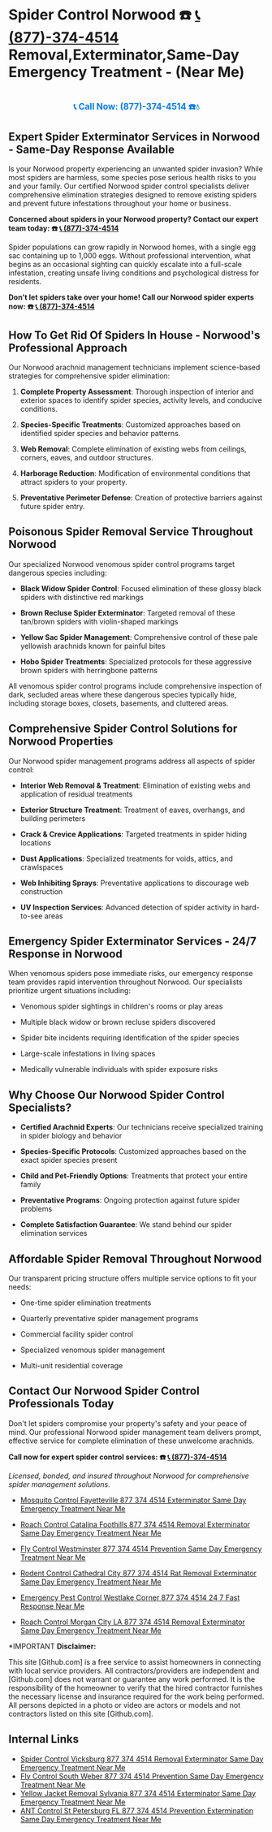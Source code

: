 # Spider Control Norwood ☎️ [📞 (877)-374-4514](https://pest-control-4514.netlify.app) Removal,Exterminator,Same-Day Emergency Treatment - (Near Me)
# 

<p align="center" style="font-size: 1.2em; font-weight: bold; margin: 20px 0;">
  <a href="https://pest-control-4514.netlify.app" target="_blank" style="color: #007BFF; text-decoration: none;">📞 Call Now: (877)-374-4514 ☎️💧</a>
</p>

## Expert Spider Exterminator Services in Norwood - Same-Day Response Available

Is your Norwood property experiencing an unwanted spider invasion? While most spiders are harmless, some species pose serious health risks to you and your family. Our certified Norwood spider control specialists deliver comprehensive elimination strategies designed to remove existing spiders and prevent future infestations throughout your home or business.

**Concerned about spiders in your Norwood property? Contact our expert team today: ☎️ [📞 (877)-374-4514](https://pest-control-4514.netlify.app)**

Spider populations can grow rapidly in Norwood homes, with a single egg sac containing up to 1,000 eggs. Without professional intervention, what begins as an occasional sighting can quickly escalate into a full-scale infestation, creating unsafe living conditions and psychological distress for residents.

**Don't let spiders take over your home! Call our Norwood spider experts now: ☎️ [📞 (877)-374-4514](https://pest-control-4514.netlify.app)**

## How To Get Rid Of Spiders In House - Norwood's Professional Approach

Our Norwood arachnid management technicians implement science-based strategies for comprehensive spider elimination:

1. **Complete Property Assessment**: Thorough inspection of interior and exterior spaces to identify spider species, activity levels, and conducive conditions.

2. **Species-Specific Treatments**: Customized approaches based on identified spider species and behavior patterns.

3. **Web Removal**: Complete elimination of existing webs from ceilings, corners, eaves, and outdoor structures.

4. **Harborage Reduction**: Modification of environmental conditions that attract spiders to your property.

5. **Preventative Perimeter Defense**: Creation of protective barriers against future spider entry.

## Poisonous Spider Removal Service Throughout Norwood

Our specialized Norwood venomous spider control programs target dangerous species including:

- **Black Widow Spider Control**: Focused elimination of these glossy black spiders with distinctive red markings

- **Brown Recluse Spider Exterminator**: Targeted removal of these tan/brown spiders with violin-shaped markings

- **Yellow Sac Spider Management**: Comprehensive control of these pale yellowish arachnids known for painful bites

- **Hobo Spider Treatments**: Specialized protocols for these aggressive brown spiders with herringbone patterns

All venomous spider control programs include comprehensive inspection of dark, secluded areas where these dangerous species typically hide, including storage boxes, closets, basements, and cluttered areas.

## Comprehensive Spider Control Solutions for Norwood Properties

Our Norwood spider management programs address all aspects of spider control:

- **Interior Web Removal & Treatment**: Elimination of existing webs and application of residual treatments

- **Exterior Structure Treatment**: Treatment of eaves, overhangs, and building perimeters

- **Crack & Crevice Applications**: Targeted treatments in spider hiding locations

- **Dust Applications**: Specialized treatments for voids, attics, and crawlspaces

- **Web Inhibiting Sprays**: Preventative applications to discourage web construction

- **UV Inspection Services**: Advanced detection of spider activity in hard-to-see areas

## Emergency Spider Exterminator Services - 24/7 Response in Norwood

When venomous spiders pose immediate risks, our emergency response team provides rapid intervention throughout Norwood. Our specialists prioritize urgent situations including:

- Venomous spider sightings in children's rooms or play areas

- Multiple black widow or brown recluse spiders discovered

- Spider bite incidents requiring identification of the spider species

- Large-scale infestations in living spaces

- Medically vulnerable individuals with spider exposure risks

## Why Choose Our Norwood Spider Control Specialists?

- **Certified Arachnid Experts**: Our technicians receive specialized training in spider biology and behavior

- **Species-Specific Protocols**: Customized approaches based on the exact spider species present

- **Child and Pet-Friendly Options**: Treatments that protect your entire family

- **Preventative Programs**: Ongoing protection against future spider problems

- **Complete Satisfaction Guarantee**: We stand behind our spider elimination services

## Affordable Spider Removal Throughout Norwood

Our transparent pricing structure offers multiple service options to fit your needs:

- One-time spider elimination treatments

- Quarterly preventative spider management programs

- Commercial facility spider control

- Specialized venomous spider management

- Multi-unit residential coverage

## Contact Our Norwood Spider Control Professionals Today

Don't let spiders compromise your property's safety and your peace of mind. Our professional Norwood spider management team delivers prompt, effective service for complete elimination of these unwelcome arachnids.

**Call now for expert spider control services: ☎️ [📞 (877)-374-4514](https://pest-control-4514.netlify.app)**

*Licensed, bonded, and insured throughout Norwood for comprehensive spider management solutions.*


- [Mosquito Control Fayetteville 877 374 4514 Exterminator Same Day Emergency Treatment Near Me](https://github.com/allyoucaneatsushiin/pest-control/blob/main/Mosquito-Control-Fayetteville-877-374-4514-Exterminator-Same-Day-Emergency-Treatment-Near-Me.md)
- [Roach Control Catalina Foothills 877 374 4514 Removal Exterminator Same Day Emergency Treatment Near Me](https://github.com/allyoucaneatsushiin/pest-control/blob/main/Roach-Control-Catalina-Foothills-877-374-4514-Removal-Exterminator-Same-Day-Emergency-Treatment-Near-Me.md)
- [Fly Control Westminster 877 374 4514 Prevention Same Day Emergency Treatment Near Me](https://github.com/allyoucaneatsushiin/pest-control/blob/main/Fly-Control-Westminster-877-374-4514-Prevention-Same-Day-Emergency-Treatment-Near-Me.md)


- [Rodent Control Cathedral City 877 374 4514 Rat Removal Exterminator Same Day Emergency Treatment Near Me](https://github.com/allyoucaneatsushiin/pest-control/blob/main/Rodent-Control-Cathedral-City-877-374-4514-Rat-Removal-Exterminator-Same-Day-Emergency-Treatment-Near-Me.md)
- [Emergency Pest Control Westlake Corner 877 374 4514 24 7 Fast Response Near Me](https://github.com/allyoucaneatsushiin/pest-control/blob/main/Emergency-Pest-Control-Westlake-Corner-877-374-4514-24-7-Fast-Response-Near-Me.md)
- [Roach Control Morgan City LA 877 374 4514 Removal Exterminator Same Day Emergency Treatment Near Me](https://github.com/allyoucaneatsushiin/pest-control/blob/main/Roach-Control-Morgan-City-LA-877-374-4514-Removal-Exterminator-Same-Day-Emergency-Treatment-Near-Me.md)


*IMPORTANT **Disclaimer:**  

This site [Github.com] is a free service to assist homeowners in connecting with local service providers. All contractors/providers are independent and [Github.com] does not warrant or guarantee any work performed. It is the responsibility of the homeowner to verify that the hired contractor furnishes the necessary license and insurance required for the work being performed. All persons depicted in a photo or video are actors or models and not contractors listed on this site [Github.com].


## Internal Links
- [Spider Control Vicksburg 877 374 4514 Removal Exterminator Same Day Emergency Treatment Near Me](https://github.com/allyoucaneatsushiin/pest-control/blob/main/Spider-Control-Vicksburg-877-374-4514-Removal-Exterminator-Same-Day-Emergency-Treatment-Near-Me.md)
- [Fly Control South Weber 877 374 4514 Prevention Same Day Emergency Treatment Near Me](https://github.com/allyoucaneatsushiin/pest-control/blob/main/Fly-Control-South-Weber-877-374-4514-Prevention-Same-Day-Emergency-Treatment-Near-Me.md)
- [Yellow Jacket Removal Sylvania 877 374 4514 Exterminator Same Day Emergency Treatment Near Me](https://github.com/allyoucaneatsushiin/pest-control/blob/main/Yellow-Jacket-Removal-Sylvania-877-374-4514-Exterminator-Same-Day-Emergency-Treatment-Near-Me.md)
- [ANT Control St Petersburg FL 877 374 4514 Prevention Extermination Same Day Emergency Treatment Near Me](https://github.com/allyoucaneatsushiin/pest-control/blob/main/ANT-Control-St-Petersburg-FL-877-374-4514-Prevention-Extermination-Same-Day-Emergency-Treatment-Near-Me.md)

